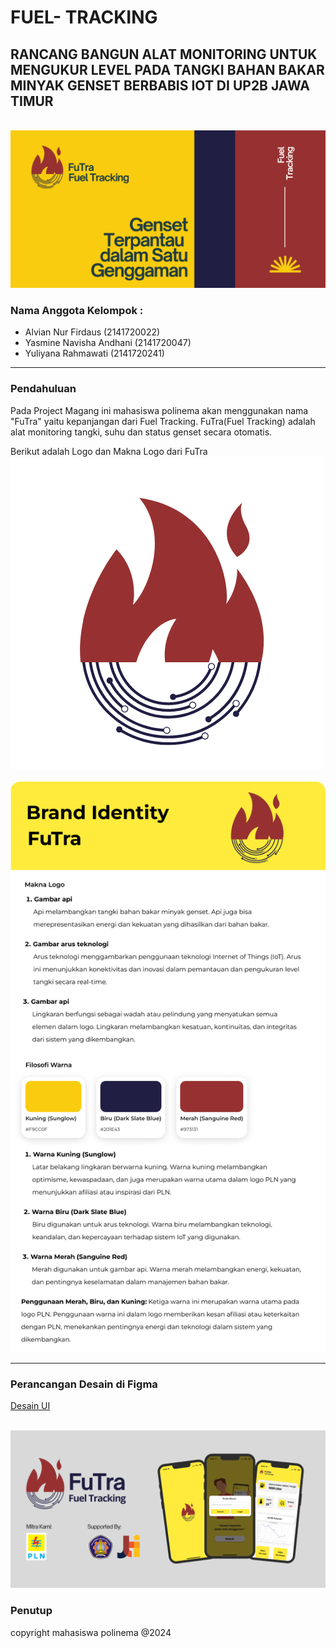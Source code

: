 # FUEL- TRACKING

## RANCANG BANGUN ALAT MONITORING UNTUK MENGUKUR LEVEL PADA TANGKI BAHAN BAKAR MINYAK GENSET BERBABIS IOT DI UP2B JAWA TIMUR

<br>![1](./img/cover1.png)</br>

### Nama Anggota Kelompok :
- Alvian Nur Firdaus (2141720022)
- Yasmine Navisha Andhani (2141720047)
- Yuliyana Rahmawati (2141720241)

***

### Pendahuluan
Pada Project Magang ini mahasiswa polinema akan menggunakan nama "FuTra" yaitu kepanjangan dari Fuel Tracking. FuTra(Fuel Tracking) adalah alat monitoring tangki, suhu dan status genset secara otomatis.

Berikut adalah Logo dan Makna Logo dari FuTra
<br>![1](./img/FuTra.png)</br>
<br>![1](./img/brand.png)</br>

***
### Perancangan Desain di Figma

<a href='https://www.figma.com/design/LWq9EznqtFxKL5pJ28OuXC/Monitoring-ESP32?node-id=66-229&t=4PsG7yersFGnO9QF-0'> Desain UI</a>

<br>![1](./img/cover2.png)</br>

### Penutup 

copyright mahasiswa polinema @2024